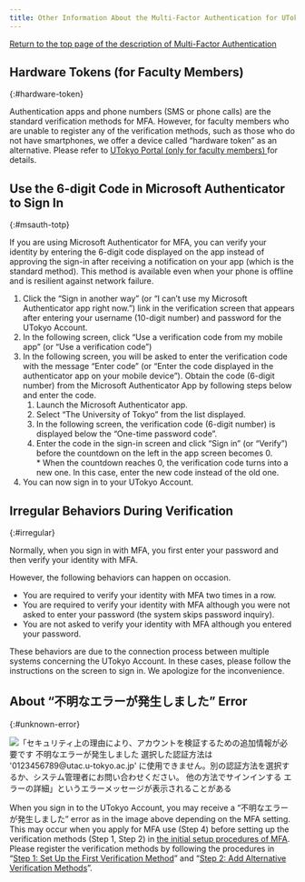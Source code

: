 ```yaml
---
title: Other Information About the Multi-Factor Authentication for UTokyo Accounts
---
```


[Return to the top page of the description of Multi-Factor Authentication](.)

## Hardware Tokens (for Faculty Members)
{:#hardware-token}

Authentication apps and phone numbers (SMS or phone calls) are the standard verification methods for MFA. However, for faculty members who are unable to register any of the verification methods, such as those who do not have smartphones, we offer a device called “hardware token” as an alternative. Please refer to [UTokyo Portal (only for faculty members) ](https://univtokyo.sharepoint.com/sites/utokyoportal/wiki/d/UTokyo_Account_Token.aspx)for details.

## Use the 6-digit Code in Microsoft Authenticator to Sign In
{:#msauth-totp}

If you are using Microsoft Authenticator for MFA, you can verify your identity by entering the 6-digit code displayed on the app instead of approving the sign-in after receiving a notification on your app (which is the standard method). This method is available even when your phone is offline and is resilient against network failure.

1. Click the “Sign in another way” (or “I can’t use my Microsoft Authenticator app right now.”) link in the verification screen that appears after entering your username (10-digit number) and password for the UTokyo Account.
1. In the following screen, click “Use a verification code from my mobile app” (or “Use a verification code”)
1. In the following screen, you will be asked to enter the verification code with the message “Enter code” (or “Enter the code displayed in the authenticator app on your mobile device​​”). Obtain the code (6-digit number) from the Microsoft Authenticator App by following steps below and enter the code.
   1. Launch the Microsoft Authenticator app.
   1. Select “The University of Tokyo” from the list displayed.
   1. In the following screen, the verification code (6-digit number) is displayed below the “One-time password code”.
   1. Enter the code in the sign-in screen and click “Sign in” (or “Verify”) before the countdown on the left in the app screen becomes 0.
      <br>* When the countdown reaches 0, the verification code turns into a new one. In this case, enter the new code instead of the old one.
1. You can now sign in to your UTokyo Account.

## Irregular Behaviors During Verification 
{:#irregular}

Normally, when you sign in with MFA, you first enter your password and then verify your identity with MFA.

However, the following behaviors can happen on occasion.

- You are required to verify your identity with MFA two times in a row.
- You are required to verify your identity with MFA although you were not asked to enter your password (the system skips password inquiry).
- You are not asked to verify your identity with MFA although you entered your password.

These behaviors are due to the connection process between multiple systems concerning the UTokyo Account. In these cases, please follow the instructions on the screen to sign in. We apologize for the inconvenience.

## About “不明なエラーが発生しました” Error
{:#unknown-error}

![「セキュリティ上の理由により、アカウントを検証するための追加情報が必要です 不明なエラーが発生しました 選択した認証方法は '0123456789@utac.u-tokyo.ac.jp' に使用できません。別の認証方法を選択するか、システム管理者にお問い合わせください。 他の方法でサインインする エラーの詳細」というエラーメッセージが表示されることがある](redirection_error.png)

When you sign in to the UTokyo Account, you may receive a “不明なエラーが発生しました” error as in the image above depending on the MFA setting. This may occur when you apply for MFA use (Step 4) before setting up the verification methods (Step 1, Step 2) in [the initial setup procedures of MFA](initial). Please register the verification methods by following the procedures in “[Step 1: Set Up the First Verification Method](initial#first)” and “[Step 2: Add Alternative Verification Methods](initial#alternative)”.
